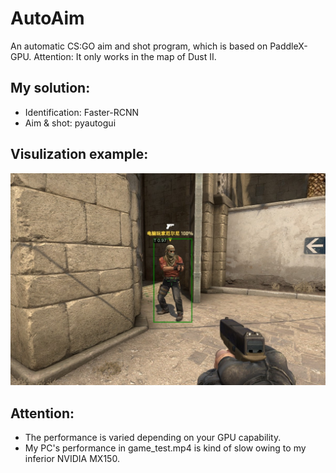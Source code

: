 # AutoAim
An automatic CS:GO aim and shot program, which is based on PaddleX-GPU. 
Attention: It only works in the map of Dust II. 

## My solution:
- Identification: Faster-RCNN
- Aim & shot: pyautogui

## Visulization example:
<img src='/examples/visualize_1614311791655.jpg'>

## Attention:
- The performance is varied depending on your GPU capability. 
- My PC's performance in game_test.mp4 is kind of slow owing to my inferior NVIDIA MX150.
